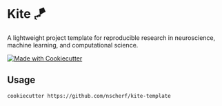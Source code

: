 # Kite 🪁

A lightweight project template for reproducible research in neuroscience, machine learning, and computational science.

[![Made with Cookiecutter](https://img.shields.io/badge/cookiecutter-template-brightgreen.svg)](https://github.com/cookiecutter/cookiecutter)

## Usage

```bash
cookiecutter https://github.com/nscherf/kite-template
